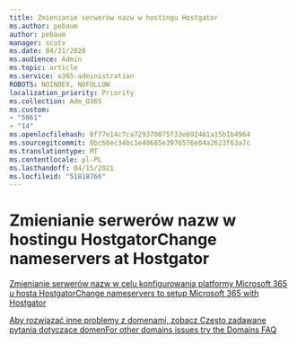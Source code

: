 ```yaml
---
title: Zmienianie serwerów nazw w hostingu Hostgator
ms.author: pebaum
author: pebaum
manager: scotv
ms.date: 04/21/2020
ms.audience: Admin
ms.topic: article
ms.service: o365-administration
ROBOTS: NOINDEX, NOFOLLOW
localization_priority: Priority
ms.collection: Adm_O365
ms.custom:
- "5861"
- "14"
ms.openlocfilehash: 0f77e14c7ca729370075f33e692461a15b1b4964
ms.sourcegitcommit: 8bc60ec34bc1e40685e3976576e04a2623f63a7c
ms.translationtype: MT
ms.contentlocale: pl-PL
ms.lasthandoff: 04/15/2021
ms.locfileid: "51818766"
---
```

# <a name="change-nameservers-at-hostgator"></a><span data-ttu-id="ddd94-102">Zmienianie serwerów nazw w hostingu Hostgator</span><span class="sxs-lookup"><span data-stu-id="ddd94-102">Change nameservers at Hostgator</span></span>

[<span data-ttu-id="ddd94-103">Zmienianie serwerów nazw w celu konfigurowania platformy Microsoft 365 u hosta Hostgator</span><span class="sxs-lookup"><span data-stu-id="ddd94-103">Change nameservers to setup Microsoft 365 with Hostgator</span></span>](https://docs.microsoft.com/microsoft-365/admin/dns/change-nameservers-at-hostgator?view=o365-worldwide)

[<span data-ttu-id="ddd94-104">Aby rozwiązać inne problemy z domenami, zobacz Często zadawane pytania dotyczące domen</span><span class="sxs-lookup"><span data-stu-id="ddd94-104">For other domains issues try the Domains FAQ</span></span>](https://docs.microsoft.com/microsoft-365/admin/setup/domains-faq?view=o365-worldwide)